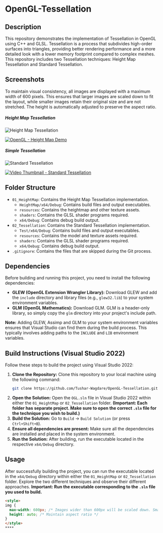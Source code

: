 # OpenGL-Tessellation

## Description

This repository demonstrates the implementation of Tessellation in OpenGL using C++ and GLSL. Tessellation is a process that subdivides high-order surfaces into triangles, providing better rendering performance and a more detailed look with a lower memory footprint compared to complex meshes. This repository includes two Tessellation techniques: Height Map Tessellation and Standard Tessellation.

## Screenshots

To maintain visual consistency, all images are displayed with a maximum width of 600 pixels. This ensures that larger images are scaled down to fit the layout, while smaller images retain their original size and are not stretched. The height is automatically adjusted to preserve the aspect ratio.

##### Height Map Tessellation

![Height Map Tessellation](01_HeightMap/S1.png)

[![OpenGL - Height Map Demo](01_HeightMap/HeightMap.png)](https://youtu.be/SkPq1Y5yoWk)

##### Simple Tessellation

![Standard Tessellation](02_Tessilation/S1.png)

[![Video Thumbnail - Standard Tessellation](https://img.youtube.com/vi/QFp7CFoTlfg/maxresdefault.jpg)](https://www.youtube.com/watch?v=QFp7CFoTlfg)

## Folder Structure

*   `01_HeightMap`: Contains the Height Map Tessellation implementation.
    *   `HeightMap/x64/Debug`: Contains build files and output executables.
    *   `resources`: Contains the heightmap and other texture assets.
    *   `shaders`: Contains the GLSL shader programs required.
    *   `x64/Debug`: Contains debug build output.
*   `02_Tessellation`: Contains the Standard Tessellation implementation.
    *   `Test/x64/Debug`: Contains build files and output executables.
    *   `resources`: Contains the model and texture assets required.
    *   `shaders`: Contains the GLSL shader programs required.
    *   `x64/Debug`: Contains debug build output.
*   `.gitignore`: Contains the files that are skipped during the Git process.

## Dependencies

Before building and running this project, you need to install the following dependencies:

*   **GLEW (OpenGL Extension Wrangler Library):** Download GLEW and add the `include` directory and library files (e.g., `glew32.lib`) to your system environment variables.
*   **GLM (OpenGL Mathematics):** Download GLM. GLM is a header-only library, so simply copy the `glm` directory into your project's include path.

**Note:** Adding GLEW, Assimp and GLM to your system environment variables ensures that Visual Studio can find them during the build process. This typically involves adding paths to the `INCLUDE` and `LIB` environment variables.

## Build Instructions (Visual Studio 2022)

Follow these steps to build the project using Visual Studio 2022:

1.  **Clone the Repository:** Clone this repository to your local machine using the following command:
    ```bash
    git clone https://github.com/Tushar-Wagdare/OpenGL-Tessellation.git
    ```
2.  **Open the Solution:** Open the `OGL.sln` file in Visual Studio 2022 within either the `01_HeightMap` or `02_Tessellation` folder. **(Important: Each folder has separate project. Make sure to open the correct `.sln` file for the technique you wish to build.)**
3.  **Build the Solution:** Go to `Build` -> `Build Solution` (or press `Ctrl+Shift+B`).
4.  **Ensure all dependencies are present:** Make sure all the dependencies are installed and placed in the system environment.
5.  **Run the Solution:** After building, run the executable located in the respective `x64/Debug` directory.

## Usage

After successfully building the project, you can run the executable located in the `x64/Debug` directory within either the `01_HeightMap` or `02_Tessellation` folder. Explore the two different techniques and observe their different approaches.
**Important: Run the executable corresponding to the `.sln` file you used to build.**

```html
<style>
img {
  max-width: 600px; /* Images wider than 600px will be scaled down. Smaller images will remain at their original size. */
  height: auto; /* Maintain aspect ratio */
}
</style>
****
